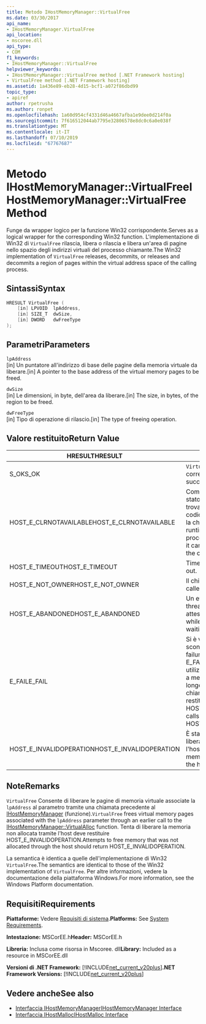 ```yaml
---
title: Metodo IHostMemoryManager::VirtualFree
ms.date: 03/30/2017
api_name:
- IHostMemoryManager.VirtualFree
api_location:
- mscoree.dll
api_type:
- COM
f1_keywords:
- IHostMemoryManager::VirtualFree
helpviewer_keywords:
- IHostMemoryManager::VirtualFree method [.NET Framework hosting]
- VirtualFree method [.NET Framework hosting]
ms.assetid: 1a436e89-eb28-4d15-bcf1-a072f86dbd99
topic_type:
- apiref
author: rpetrusha
ms.author: ronpet
ms.openlocfilehash: 1a60d954cf4331d46a4667afba1e9dee0d214f0a
ms.sourcegitcommit: 7f616512044ab7795e32806578e8dc0c6a0e038f
ms.translationtype: MT
ms.contentlocale: it-IT
ms.lasthandoff: 07/10/2019
ms.locfileid: "67767687"
---
```

# <a name="ihostmemorymanagervirtualfree-method"></a><span data-ttu-id="eabe6-102">Metodo IHostMemoryManager::VirtualFree</span><span class="sxs-lookup"><span data-stu-id="eabe6-102">IHostMemoryManager::VirtualFree Method</span></span>
<span data-ttu-id="eabe6-103">Funge da wrapper logico per la funzione Win32 corrispondente.</span><span class="sxs-lookup"><span data-stu-id="eabe6-103">Serves as a logical wrapper for the corresponding Win32 function.</span></span> <span data-ttu-id="eabe6-104">L'implementazione di Win32 di `VirtualFree` rilascia, libera o rilascia e libera un'area di pagine nello spazio degli indirizzi virtuali del processo chiamante.</span><span class="sxs-lookup"><span data-stu-id="eabe6-104">The Win32 implementation of `VirtualFree` releases, decommits, or releases and decommits a region of pages within the virtual address space of the calling process.</span></span>  
  
## <a name="syntax"></a><span data-ttu-id="eabe6-105">Sintassi</span><span class="sxs-lookup"><span data-stu-id="eabe6-105">Syntax</span></span>  
  
```cpp  
HRESULT VirtualFree (  
    [in] LPVOID  lpAddress,  
    [in] SIZE_T  dwSize,  
    [in] DWORD   dwFreeType  
);  
```  
  
## <a name="parameters"></a><span data-ttu-id="eabe6-106">Parametri</span><span class="sxs-lookup"><span data-stu-id="eabe6-106">Parameters</span></span>  
 `lpAddress`  
 <span data-ttu-id="eabe6-107">[in] Un puntatore all'indirizzo di base delle pagine della memoria virtuale da liberare.</span><span class="sxs-lookup"><span data-stu-id="eabe6-107">[in] A pointer to the base address of the virtual memory pages to be freed.</span></span>  
  
 `dwSize`  
 <span data-ttu-id="eabe6-108">[in] Le dimensioni, in byte, dell'area da liberare.</span><span class="sxs-lookup"><span data-stu-id="eabe6-108">[in] The size, in bytes, of the region to be freed.</span></span>  
  
 `dwFreeType`  
 <span data-ttu-id="eabe6-109">[in] Tipo di operazione di rilascio.</span><span class="sxs-lookup"><span data-stu-id="eabe6-109">[in] The type of freeing operation.</span></span>  
  
## <a name="return-value"></a><span data-ttu-id="eabe6-110">Valore restituito</span><span class="sxs-lookup"><span data-stu-id="eabe6-110">Return Value</span></span>  
  
|<span data-ttu-id="eabe6-111">HRESULT</span><span class="sxs-lookup"><span data-stu-id="eabe6-111">HRESULT</span></span>|<span data-ttu-id="eabe6-112">Descrizione</span><span class="sxs-lookup"><span data-stu-id="eabe6-112">Description</span></span>|  
|-------------|-----------------|  
|<span data-ttu-id="eabe6-113">S_OK</span><span class="sxs-lookup"><span data-stu-id="eabe6-113">S_OK</span></span>|<span data-ttu-id="eabe6-114">`VirtualFree` stato restituito correttamente.</span><span class="sxs-lookup"><span data-stu-id="eabe6-114">`VirtualFree` returned successfully.</span></span>|  
|<span data-ttu-id="eabe6-115">HOST_E_CLRNOTAVAILABLE</span><span class="sxs-lookup"><span data-stu-id="eabe6-115">HOST_E_CLRNOTAVAILABLE</span></span>|<span data-ttu-id="eabe6-116">Common language runtime (CLR) non è stato caricato in un processo oppure si trova in uno stato in cui non può eseguire codice gestito o elaborare correttamente la chiamata.</span><span class="sxs-lookup"><span data-stu-id="eabe6-116">The common language runtime (CLR) has not been loaded into a process, or the CLR is in a state in which it cannot run managed code or process the call successfully.</span></span>|  
|<span data-ttu-id="eabe6-117">HOST_E_TIMEOUT</span><span class="sxs-lookup"><span data-stu-id="eabe6-117">HOST_E_TIMEOUT</span></span>|<span data-ttu-id="eabe6-118">Timeout della chiamata.</span><span class="sxs-lookup"><span data-stu-id="eabe6-118">The call timed out.</span></span>|  
|<span data-ttu-id="eabe6-119">HOST_E_NOT_OWNER</span><span class="sxs-lookup"><span data-stu-id="eabe6-119">HOST_E_NOT_OWNER</span></span>|<span data-ttu-id="eabe6-120">Il chiamante non possiede il blocco.</span><span class="sxs-lookup"><span data-stu-id="eabe6-120">The caller does not own the lock.</span></span>|  
|<span data-ttu-id="eabe6-121">HOST_E_ABANDONED</span><span class="sxs-lookup"><span data-stu-id="eabe6-121">HOST_E_ABANDONED</span></span>|<span data-ttu-id="eabe6-122">Un evento è stato annullato durante un thread bloccato o fiber è rimasta in attesa su di esso.</span><span class="sxs-lookup"><span data-stu-id="eabe6-122">An event was canceled while a blocked thread or fiber was waiting on it.</span></span>|  
|<span data-ttu-id="eabe6-123">E_FAIL</span><span class="sxs-lookup"><span data-stu-id="eabe6-123">E_FAIL</span></span>|<span data-ttu-id="eabe6-124">Si è verificato un errore irreversibile sconosciuto.</span><span class="sxs-lookup"><span data-stu-id="eabe6-124">An unknown catastrophic failure occurred.</span></span> <span data-ttu-id="eabe6-125">Quando un metodo di E_FAIL viene restituito, CLR non è più utilizzabile all'interno del processo.</span><span class="sxs-lookup"><span data-stu-id="eabe6-125">When a method returns E_FAIL, the CLR is no longer usable within the process.</span></span> <span data-ttu-id="eabe6-126">Le chiamate successive ai metodi di hosting restituiranno HOST_E_CLRNOTAVAILABLE.</span><span class="sxs-lookup"><span data-stu-id="eabe6-126">Subsequent calls to hosting methods return HOST_E_CLRNOTAVAILABLE.</span></span>|  
|<span data-ttu-id="eabe6-127">HOST_E_INVALIDOPERATION</span><span class="sxs-lookup"><span data-stu-id="eabe6-127">HOST_E_INVALIDOPERATION</span></span>|<span data-ttu-id="eabe6-128">È stato effettuato un tentativo per liberare la memoria non allocata tramite l'host.</span><span class="sxs-lookup"><span data-stu-id="eabe6-128">An attempt was made to free memory that was not allocated through the host.</span></span>|  
  
## <a name="remarks"></a><span data-ttu-id="eabe6-129">Note</span><span class="sxs-lookup"><span data-stu-id="eabe6-129">Remarks</span></span>  
 <span data-ttu-id="eabe6-130">`VirtualFree` Consente di liberare le pagine di memoria virtuale associate la `lpAddress` al parametro tramite una chiamata precedente al [IHostMemoryManager](../../../../docs/framework/unmanaged-api/hosting/ihostmemorymanager-virtualalloc-method.md) (funzione).</span><span class="sxs-lookup"><span data-stu-id="eabe6-130">`VirtualFree` frees virtual memory pages associated with the `lpAddress` parameter through an earlier call to the [IHostMemoryManager::VirtualAlloc](../../../../docs/framework/unmanaged-api/hosting/ihostmemorymanager-virtualalloc-method.md) function.</span></span> <span data-ttu-id="eabe6-131">Tenta di liberare la memoria non allocata tramite l'host deve restituire HOST_E_INVALIDOPERATION.</span><span class="sxs-lookup"><span data-stu-id="eabe6-131">Attempts to free memory that was not allocated through the host should return HOST_E_INVALIDOPERATION.</span></span>  
  
 <span data-ttu-id="eabe6-132">La semantica è identica a quelle dell'implementazione di Win32 `VirtualFree`.</span><span class="sxs-lookup"><span data-stu-id="eabe6-132">The semantics are identical to those of the Win32 implementation of `VirtualFree`.</span></span> <span data-ttu-id="eabe6-133">Per altre informazioni, vedere la documentazione della piattaforma Windows.</span><span class="sxs-lookup"><span data-stu-id="eabe6-133">For more information, see the Windows Platform documentation.</span></span>  
  
## <a name="requirements"></a><span data-ttu-id="eabe6-134">Requisiti</span><span class="sxs-lookup"><span data-stu-id="eabe6-134">Requirements</span></span>  
 <span data-ttu-id="eabe6-135">**Piattaforme:** Vedere [Requisiti di sistema](../../../../docs/framework/get-started/system-requirements.md).</span><span class="sxs-lookup"><span data-stu-id="eabe6-135">**Platforms:** See [System Requirements](../../../../docs/framework/get-started/system-requirements.md).</span></span>  
  
 <span data-ttu-id="eabe6-136">**Intestazione:** MSCorEE.h</span><span class="sxs-lookup"><span data-stu-id="eabe6-136">**Header:** MSCorEE.h</span></span>  
  
 <span data-ttu-id="eabe6-137">**Libreria:** Inclusa come risorsa in Mscoree. dll</span><span class="sxs-lookup"><span data-stu-id="eabe6-137">**Library:** Included as a resource in MSCorEE.dll</span></span>  
  
 <span data-ttu-id="eabe6-138">**Versioni di .NET Framework:** [!INCLUDE[net_current_v20plus](../../../../includes/net-current-v20plus-md.md)]</span><span class="sxs-lookup"><span data-stu-id="eabe6-138">**.NET Framework Versions:** [!INCLUDE[net_current_v20plus](../../../../includes/net-current-v20plus-md.md)]</span></span>  
  
## <a name="see-also"></a><span data-ttu-id="eabe6-139">Vedere anche</span><span class="sxs-lookup"><span data-stu-id="eabe6-139">See also</span></span>

- [<span data-ttu-id="eabe6-140">Interfaccia IHostMemoryManager</span><span class="sxs-lookup"><span data-stu-id="eabe6-140">IHostMemoryManager Interface</span></span>](../../../../docs/framework/unmanaged-api/hosting/ihostmemorymanager-interface.md)
- [<span data-ttu-id="eabe6-141">Interfaccia IHostMalloc</span><span class="sxs-lookup"><span data-stu-id="eabe6-141">IHostMalloc Interface</span></span>](../../../../docs/framework/unmanaged-api/hosting/ihostmalloc-interface.md)
